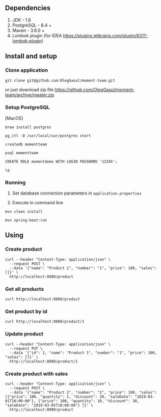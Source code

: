 ## Dependencies 
1. JDK - 1.8
2. PostgreSQL - 8.4 +
3. Maven - 3.6.0 +
4. Lombok plugin (for IDEA https://plugins.jetbrains.com/plugin/6317-lombok-plugin)

## Install and setup

### Clone application

```git clone git@github.com:OlegGasul/moment-team.git```

or just download zip file https://github.com/OlegGasul/moment-team/archive/master.zip

### Setup PostgreSQL
[MacOS]

```brew install postgres```

```pg_ctl -D /usr/local/var/postgres start```

```createdb momentteam```

```psql momentteam```

```CREATE ROLE momentdemo WITH LOGIN PASSWORD '12345';```

```\q```

### Running

1. Set database connection parameters in ```application.properties```

2. Execute in command line

```mvn clean install```

```mvn spring-boot:run```

## Using

### Create product
```
curl --header "Content-Type: application/json" \
  --request POST \
  --data '{"name": "Product 1", "number": "1", "price": 100, "sales": []}' \
  http://localhost:8080/product
```

### Get all products
```curl http://localhost:8080/product```

### Get product by id
```curl http://localhost:8080/product/1```

### Update product
```
curl --header "Content-Type: application/json" \
  --request PUT \
  --data '{"id": 1, "name": "Product 1", "number": "1", "price": 100, "sales": []}' \
  http://localhost:8080/product/1
```

### Create product with sales
```
curl --header "Content-Type: application/json" \
  --request POST \
  --data '{"name": "Product 2", "number": "2", "price": 100, "sales": [{"price": 100, "quantity": 1, "discount": 20, "saleDate": "2019-03-01T10:00:00"}, {"price": 100, "quantity": 10, "discount": 30, "saleDate": "2019-03-05T10:00:00"} ]}' \
  http://localhost:8080/product
```
